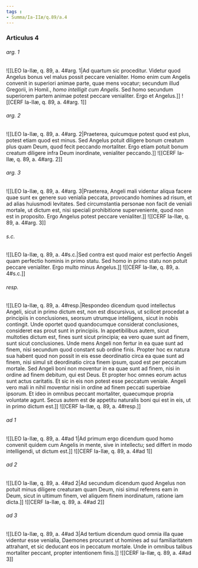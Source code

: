 ```yaml
---
tags : 
- Summa/Ia-IIæ/q.89/a.4
---
```


### Articulus 4

###### arg. 1
![[LEO Ia-IIæ, q. 89, a. 4#arg. 1|Ad quartum sic proceditur. Videtur quod Angelus bonus vel malus possit peccare venialiter. Homo enim cum Angelis convenit in superiori animae parte, quae mens vocatur; secundum illud Gregorii, in Homil., *homo intelligit cum Angelis*. Sed homo secundum superiorem partem animae potest peccare venialiter. Ergo et Angelus.]]
![[CERF Ia-IIæ, q. 89, a. 4#arg. 1]]

###### arg. 2
![[LEO Ia-IIæ, q. 89, a. 4#arg. 2|Praeterea, quicumque potest quod est plus, potest etiam quod est minus. Sed Angelus potuit diligere bonum creatum plus quam Deum, quod fecit peccando mortaliter. Ergo etiam potuit bonum creatum diligere infra Deum inordinate, venialiter peccando.]]
![[CERF Ia-IIæ, q. 89, a. 4#arg. 2]]

###### arg. 3
![[LEO Ia-IIæ, q. 89, a. 4#arg. 3|Praeterea, Angeli mali videntur aliqua facere quae sunt ex genere suo venialia peccata, provocando homines ad risum, et ad alias huiusmodi levitates. Sed circumstantia personae non facit de veniali mortale, ut dictum est, nisi speciali prohibitione superveniente, quod non est in proposito. Ergo Angelus potest peccare venialiter.]]
![[CERF Ia-IIæ, q. 89, a. 4#arg. 3]]

###### s.c.
![[LEO Ia-IIæ, q. 89, a. 4#s.c.|Sed contra est quod maior est perfectio Angeli quam perfectio hominis in primo statu. Sed homo in primo statu non potuit peccare venialiter. Ergo multo minus Angelus.]]
![[CERF Ia-IIæ, q. 89, a. 4#s.c.]]

###### resp.
![[LEO Ia-IIæ, q. 89, a. 4#resp.|Respondeo dicendum quod intellectus Angeli, sicut in primo dictum est, non est discursivus, ut scilicet procedat a principiis in conclusiones, seorsum utrumque intelligens, sicut in nobis contingit. Unde oportet quod quandocumque considerat conclusiones, consideret eas prout sunt in principiis. In appetibilibus autem, sicut multoties dictum est, fines sunt sicut principia; ea vero quae sunt ad finem, sunt sicut conclusiones. Unde mens Angeli non fertur in ea quae sunt ad finem, nisi secundum quod constant sub ordine finis. Propter hoc ex natura sua habent quod non possit in eis esse deordinatio circa ea quae sunt ad finem, nisi simul sit deordinatio circa finem ipsum, quod est per peccatum mortale. Sed Angeli boni non moventur in ea quae sunt ad finem, nisi in ordine ad finem debitum, qui est Deus. Et propter hoc omnes eorum actus sunt actus caritatis. Et sic in eis non potest esse peccatum veniale. Angeli vero mali in nihil moventur nisi in ordine ad finem peccati superbiae ipsorum. Et ideo in omnibus peccant mortaliter, quaecumque propria voluntate agunt. Secus autem est de appetitu naturalis boni qui est in eis, ut in primo dictum est.]]
![[CERF Ia-IIæ, q. 89, a. 4#resp.]]

###### ad 1
![[LEO Ia-IIæ, q. 89, a. 4#ad 1|Ad primum ergo dicendum quod homo convenit quidem cum Angelis in mente, sive in intellectu; sed differt in modo intelligendi, ut dictum est.]]
![[CERF Ia-IIæ, q. 89, a. 4#ad 1]]

###### ad 2
![[LEO Ia-IIæ, q. 89, a. 4#ad 2|Ad secundum dicendum quod Angelus non potuit minus diligere creaturam quam Deum, nisi simul referens eam in Deum, sicut in ultimum finem, vel aliquem finem inordinatum, ratione iam dicta.]]
![[CERF Ia-IIæ, q. 89, a. 4#ad 2]]

###### ad 3
![[LEO Ia-IIæ, q. 89, a. 4#ad 3|Ad tertium dicendum quod omnia illa quae videntur esse venialia, Daemones procurant ut homines ad sui familiaritatem attrahant, et sic deducant eos in peccatum mortale. Unde in omnibus talibus mortaliter peccant, propter intentionem finis.]]
![[CERF Ia-IIæ, q. 89, a. 4#ad 3]]

